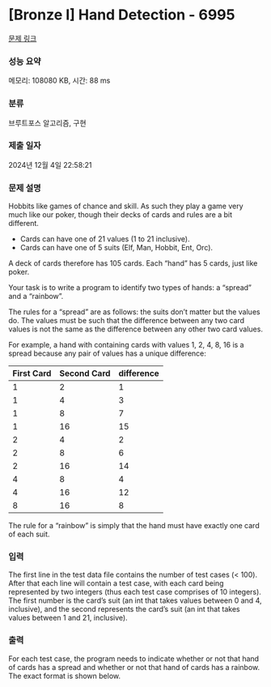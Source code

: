 # [Bronze I] Hand Detection - 6995 

[문제 링크](https://www.acmicpc.net/problem/6995) 

### 성능 요약

메모리: 108080 KB, 시간: 88 ms

### 분류

브루트포스 알고리즘, 구현

### 제출 일자

2024년 12월 4일 22:58:21

### 문제 설명

<p style="user-select: auto !important;">Hobbits like games of chance and skill. As such they play a game very much like our poker, though their decks of cards and rules are a bit different.</p>

<ul style="user-select: auto !important;">
	<li style="user-select: auto !important;">Cards can have one of 21 values (1 to 21 inclusive).</li>
	<li style="user-select: auto !important;">Cards can have one of 5 suits (Elf, Man, Hobbit, Ent, Orc).</li>
</ul>

<p style="user-select: auto !important;">A deck of cards therefore has 105 cards. Each “hand” has 5 cards, just like poker.</p>

<p style="user-select: auto !important;">Your task is to write a program to identify two types of hands: a “spread” and a “rainbow”.</p>

<p style="user-select: auto !important;">The rules for a “spread” are as follows: the suits don’t matter but the values do. The values must be such that the difference between any two card values is not the same as the difference between any other two card values.</p>

<p style="user-select: auto !important;">For example, a hand with containing cards with values 1, 2, 4, 8, 16 is a spread because any pair of values has a unique difference:</p>

<table class="table table-center-40 table table-bordered" style="user-select: auto !important;">
	<thead style="user-select: auto !important;">
		<tr style="user-select: auto !important;">
			<th style="user-select: auto !important;">First Card</th>
			<th style="user-select: auto !important;">Second Card</th>
			<th style="user-select: auto !important;">difference</th>
		</tr>
	</thead>
	<tbody style="user-select: auto !important;">
		<tr style="user-select: auto !important;">
			<td style="user-select: auto !important;">1</td>
			<td style="user-select: auto !important;">2</td>
			<td style="user-select: auto !important;">1</td>
		</tr>
		<tr style="user-select: auto !important;">
			<td style="user-select: auto !important;">1</td>
			<td style="user-select: auto !important;">4</td>
			<td style="user-select: auto !important;">3</td>
		</tr>
		<tr style="user-select: auto !important;">
			<td style="user-select: auto !important;">1</td>
			<td style="user-select: auto !important;">8</td>
			<td style="user-select: auto !important;">7</td>
		</tr>
		<tr style="user-select: auto !important;">
			<td style="user-select: auto !important;">1</td>
			<td style="user-select: auto !important;">16</td>
			<td style="user-select: auto !important;">15</td>
		</tr>
		<tr style="user-select: auto !important;">
			<td style="user-select: auto !important;">2</td>
			<td style="user-select: auto !important;">4</td>
			<td style="user-select: auto !important;">2</td>
		</tr>
		<tr style="user-select: auto !important;">
			<td style="user-select: auto !important;">2</td>
			<td style="user-select: auto !important;">8</td>
			<td style="user-select: auto !important;">6</td>
		</tr>
		<tr style="user-select: auto !important;">
			<td style="user-select: auto !important;">2</td>
			<td style="user-select: auto !important;">16</td>
			<td style="user-select: auto !important;">14</td>
		</tr>
		<tr style="user-select: auto !important;">
			<td style="user-select: auto !important;">4</td>
			<td style="user-select: auto !important;">8</td>
			<td style="user-select: auto !important;">4</td>
		</tr>
		<tr style="user-select: auto !important;">
			<td style="user-select: auto !important;">4</td>
			<td style="user-select: auto !important;">16</td>
			<td style="user-select: auto !important;">12</td>
		</tr>
		<tr style="user-select: auto !important;">
			<td style="user-select: auto !important;">8</td>
			<td style="user-select: auto !important;">16</td>
			<td style="user-select: auto !important;">8</td>
		</tr>
	</tbody>
</table>

<p style="user-select: auto !important;">The rule for a “rainbow” is simply that the hand must have exactly one card of each suit.</p>

### 입력 

 <p style="user-select: auto !important;">The first line in the test data file contains the number of test cases (< 100). After that each line will contain a test case, with each card being represented by two integers (thus each test case comprises of 10 integers). The first number is the card’s suit (an int that takes values between 0 and 4, inclusive), and the second represents the card’s suit (an int that takes values between 1 and 21, inclusive).</p>

### 출력 

 <p style="user-select: auto !important;">For each test case, the program needs to indicate whether or not that hand of cards has a spread and whether or not that hand of cards has a rainbow. The exact format is shown below.</p>

